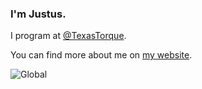 ### I'm Justus.

I program at [@TexasTorque](https://github.com/texastorque).

You can find more about me on [my website](https://justusl.com/).

<!--![GitHub stats](https://github-readme-stats.vercel.app/api?username=Juicestus&show_icons=true&theme=github_dark)-->
![Global](https://github-profile-summary-cards.vercel.app/api/cards/profile-details?username=juicestus&theme=github_dark)
<!--![Top Langs](https://github-profile-summary-cards.vercel.app/api/cards/most-commit-language?username=juicestus&theme=github_dark)-->
<!--
![Top Langs](https://github-profile-summary-cards.vercel.app/api/cards/repos-per-language?username=juicestus&theme=github_dark)

![Stats](https://github-profile-summary-cards.vercel.app/api/cards/stats?username=juicestus&theme=github_dark)
![Commits](https://github-profile-summary-cards.vercel.app/api/cards/productive-time?username=juicestus&theme=github_dark)
-->
<!--
![Top Langs](https://github-readme-stats.vercel.app/api/top-langs/?username=juicestus&layout=compact)
-->
